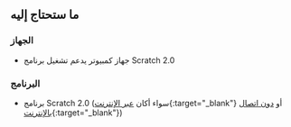## ما ستحتاج إليه

### الجهاز

+ جهاز كمبيوتر يدعم تشغيل برنامج Scratch 2.0

### البرنامج

+ برنامج Scratch 2.0 (سواء أكان [عبر الإنترنت](https://scratch.mit.edu/projects/editor/){:target="_blank"} أو [دون اتصال بالإنترنت](https://scratch.mit.edu/scratch2download/){:target="_blank"})